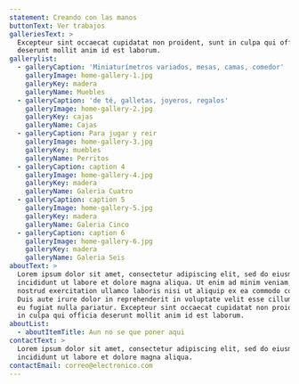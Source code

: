 ```yaml
---
statement: Creando con las manos
buttonText: Ver trabajos
galleriesText: >
  Excepteur sint occaecat cupidatat non proident, sunt in culpa qui officia
  deserunt mollit anim id est laborum.
gallerylist:
  - galleryCaption: 'Miniaturímetros variados, mesas, camas, comedor'
    galleryImage: home-gallery-1.jpg
    galleryKey: madera
    galleryName: Muebles
  - galleryCaption: 'de té, galletas, joyeros, regalos'
    galleryImage: home-gallery-2.jpg
    galleryKey: cajas
    galleryName: Cajas
  - galleryCaption: Para jugar y reir
    galleryImage: home-gallery-3.jpg
    galleryKey: muebles
    galleryName: Perritos
  - galleryCaption: caption 4
    galleryImage: home-gallery-4.jpg
    galleryKey: madera
    galleryName: Galeria Cuatro
  - galleryCaption: caption 5
    galleryImage: home-gallery-5.jpg
    galleryKey: madera
    galleryName: Galeria Cinco
  - galleryCaption: caption 6
    galleryImage: home-gallery-6.jpg
    galleryKey: madera
    galleryName: Galeria Seis
aboutText: >
  Lorem ipsum dolor sit amet, consectetur adipiscing elit, sed do eiusmod tempor
  incididunt ut labore et dolore magna aliqua. Ut enim ad minim veniam, quis
  nostrud exercitation ullamco laboris nisi ut aliquip ex ea commodo consequat.
  Duis aute irure dolor in reprehenderit in voluptate velit esse cillum dolore
  eu fugiat nulla pariatur. Excepteur sint occaecat cupidatat non proident, sunt
  in culpa qui officia deserunt mollit anim id est laborum.
aboutList:
  - aboutItemTitle: Aun no se que poner aqui
contactText: >
  Lorem ipsum dolor sit amet, consectetur adipiscing elit, sed do eiusmod tempor
  incididunt ut labore et dolore magna aliqua.
contactEmail: correo@electronico.com
---
```


